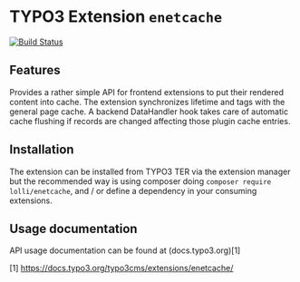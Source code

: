 # TYPO3 Extension ``enetcache``

[![Build Status](https://api.travis-ci.org/lolli42/enetcache.png)](https://travis-ci.org/lolli42/enetcache)

## Features

Provides a rather simple API for frontend extensions to put their rendered
content into cache. The extension synchronizes lifetime and tags with the
general page cache. A backend DataHandler hook takes care of automatic cache
flushing if records are changed affecting those plugin cache entries.

## Installation

The extension can be installed from TYPO3 TER via the extension manager but
the recommended way is using composer doing `composer require lolli/enetcache`,
and / or define a dependency in your consuming extensions.

## Usage documentation

API usage documentation can be found at (docs.typo3.org)[1]

[1] https://docs.typo3.org/typo3cms/extensions/enetcache/